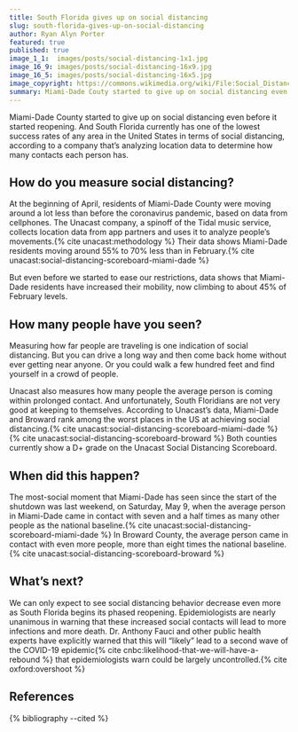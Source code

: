 ```yaml
---
title: South Florida gives up on social distancing
slug: south-florida-gives-up-on-social-distancing
author: Ryan Alyn Porter
featured: true
published: true
image_1_1:  images/posts/social-distancing-1x1.jpg
image_16_9: images/posts/social-distancing-16x9.jpg
image_16_5: images/posts/social-distancing-16x5.jpg
image_copyright: https://commons.wikimedia.org/wiki/File:Social_Distancing_Sign_@_London_Drugs_(49684963711).jpg
summary: Miami-Dade Couty started to give up on social distancing even before it started reopening.  And South Florida currently has one of the lowest success rates of any area in the United States in terms of social distancing, according to a company that’s analyzing location data to determine how many contacts each person has.
---
```


Miami-Dade County started to give up on social distancing even before it started reopening.  And South Florida currently has one of the lowest success rates of any area in the United States in terms of social distancing, according to a company that’s analyzing location data to determine how many contacts each person has.

<!--more-->

## How do you measure social distancing?

At the beginning of April, residents of Miami-Dade County were moving around a lot less than before the coronavirus pandemic, based on data from cellphones.  The Unacast company, a spinoff of the Tidal music service, collects location data from app partners and uses it to analyze people’s movements.{% cite unacast:methodology %}  Their data shows Miami-Dade residents moving around 55% to 70% less than in February.{% cite unacast:social-distancing-scoreboard-miami-dade %}

But even before we started to ease our restrictions, data shows that Miami-Dade residents have increased their mobility, now climbing to about 45% of February levels.

## How many people have you seen?

Measuring how far people are traveling is one indication of social distancing.  But you can drive a long way and then come back home without ever getting near anyone.  Or you could walk a few hundred feet and find yourself in a crowd of people.

Unacast also measures how many people the average person is coming within prolonged contact.  And unfortunately, South Floridians are not very good at keeping to themselves.  According to Unacast’s data, Miami-Dade and Broward rank among the worst places in the US at achieving social distancing.{% cite unacast:social-distancing-scoreboard-miami-dade %}{% cite unacast:social-distancing-scoreboard-broward %}  Both counties currently show a D+ grade on the Unacast Social Distancing Scoreboard.

## When did this happen?

The most-social moment that Miami-Dade has seen since the start of the shutdown was last weekend, on Saturday, May 9, when the average person in Miami-Dade came in contact with seven and a half times as many other people as the national baseline.{% cite unacast:social-distancing-scoreboard-miami-dade %}  In Broward County, the average person came in contact with even more people, more than eight times the national baseline.{% cite unacast:social-distancing-scoreboard-broward %}

## What’s next?

We can only expect to see social distancing behavior decrease even more as South Florida begins its phased reopening.  Epidemiologists are nearly unanimous in warning that these increased social contacts will lead to more infections and more death.  Dr. Anthony Fauci and other public health experts have explicitly warned that this will “likely” lead to a second wave of the COVID-19 epidemic{% cite cnbc:likelihood-that-we-will-have-a-rebound %} that epidemiologists warn could be largely uncontrolled.{% cite oxford:overshoot %}

<h2>References</h2>

{% bibliography --cited %}

